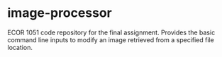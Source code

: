 # image-processor

ECOR 1051 code repository for the final assignment. Provides the basic command line inputs to modify an image retrieved from a specified file location.
